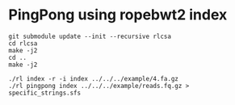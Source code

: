 # PingPong using ropebwt2 index

```
git submodule update --init --recursive rlcsa
cd rlcsa
make -j2
cd ..
make -j2

./rl index -r -i index ../../../example/4.fa.gz
./rl pingpong index ../../../example/reads.fq.gz > specific_strings.sfs
```